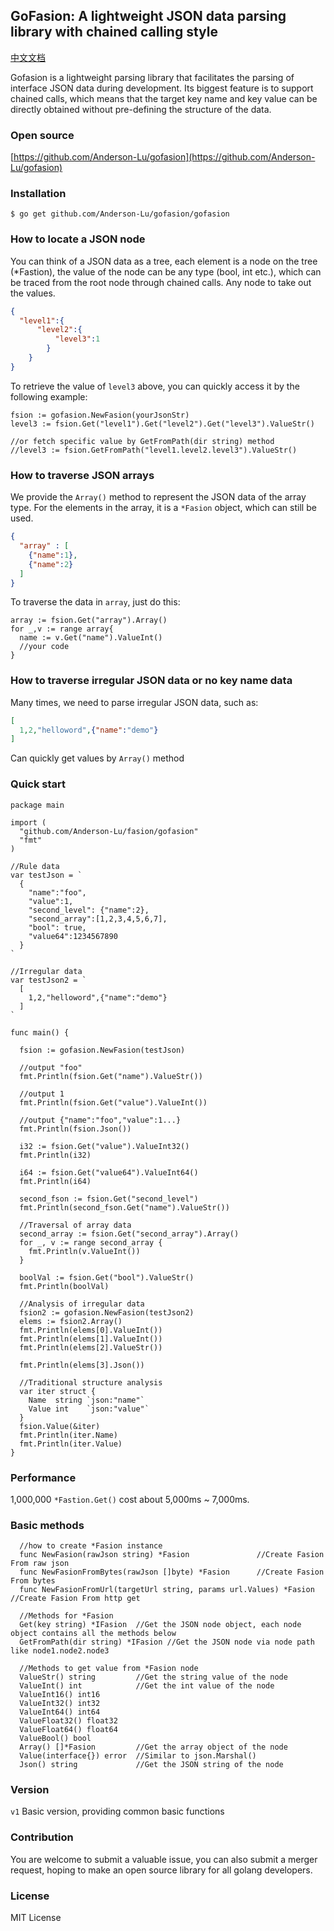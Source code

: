GoFasion: A lightweight JSON data parsing library with chained calling style
---

[中文文档](https://github.com/Anderson-Lu/gofasion/blob/master/readme_cn.md)

Gofasion is a lightweight parsing library that facilitates the parsing of interface JSON data during development. Its biggest feature is to support chained calls, which means that the target key name and key value can be directly obtained without pre-defining the structure of the data.


### Open source

[https://github.com/Anderson-Lu/gofasion](https://github.com/Anderson-Lu/gofasion)

### Installation

```shell
$ go get github.com/Anderson-Lu/gofasion/gofasion
```

### How to locate a JSON node

You can think of a JSON data as a tree, each element is a node on the tree (*Fastion), the value of the node can be any type (bool, int etc.), which can be traced from the root node through chained calls. Any node to take out the values.

```json
{
  "level1":{
      "level2":{
          "level3":1
        }
    }
}
```

To retrieve the value of `level3` above, you can quickly access it by the following example:

```golang
fsion := gofasion.NewFasion(yourJsonStr)
level3 := fsion.Get("level1").Get("level2").Get("level3").ValueStr()

//or fetch specific value by GetFromPath(dir string) method 
//level3 := fsion.GetFromPath("level1.level2.level3").ValueStr()
```

### How to traverse JSON arrays

We provide the `Array()` method to represent the JSON data of the array type. For the elements in the array, it is a `*Fasion` object, which can still be used.

```json
{
  "array" : [
    {"name":1},
    {"name":2}
  ]
}
```

To traverse the data in `array`, just do this:

```golang
array := fsion.Get("array").Array()
for _,v := range array{
  name := v.Get("name").ValueInt()
  //your code
}
```

### How to traverse irregular JSON data or no key name data

Many times, we need to parse irregular JSON data, such as:

```json
[
  1,2,"helloword",{"name":"demo"}
] 
```

Can quickly get values ​​by `Array()` method

### Quick start

```golang
package main

import (
  "github.com/Anderson-Lu/fasion/gofasion"
  "fmt"
)

//Rule data
var testJson = `
  {
    "name":"foo",
    "value":1,
    "second_level": {"name":2},
    "second_array":[1,2,3,4,5,6,7],
    "bool": true,
    "value64":1234567890
  }
`

//Irregular data
var testJson2 = `
  [
    1,2,"helloword",{"name":"demo"}
  ]  
`

func main() {
  
  fsion := gofasion.NewFasion(testJson)

  //output "foo"
  fmt.Println(fsion.Get("name").ValueStr())
  
  //output 1
  fmt.Println(fsion.Get("value").ValueInt())
  
  //output {"name":"foo","value":1...}
  fmt.Println(fsion.Json())

  i32 := fsion.Get("value").ValueInt32()
  fmt.Println(i32)

  i64 := fsion.Get("value64").ValueInt64()
  fmt.Println(i64)

  second_fson := fsion.Get("second_level")
  fmt.Println(second_fson.Get("name").ValueStr())

  //Traversal of array data
  second_array := fsion.Get("second_array").Array()
  for _, v := range second_array {
    fmt.Println(v.ValueInt())
  }

  boolVal := fsion.Get("bool").ValueStr()
  fmt.Println(boolVal)

  //Analysis of irregular data
  fsion2 := gofasion.NewFasion(testJson2)
  elems := fsion2.Array()
  fmt.Println(elems[0].ValueInt())
  fmt.Println(elems[1].ValueInt())
  fmt.Println(elems[2].ValueStr())

  fmt.Println(elems[3].Json())

  //Traditional structure analysis
  var iter struct {
    Name  string `json:"name"`
    Value int    `json:"value"`
  }
  fsion.Value(&iter)
  fmt.Println(iter.Name)
  fmt.Println(iter.Value)
}

```

### Performance

1,000,000 `*Fastion.Get()` cost about 5,000ms ~ 7,000ms.

### Basic methods

```golang
  //how to create *Fasion instance
  func NewFasion(rawJson string) *Fasion               //Create Fasion From raw json
  func NewFasionFromBytes(rawJson []byte) *Fasion      //Create Fasion From bytes
  func NewFasionFromUrl(targetUrl string, params url.Values) *Fasion  //Create Fasion From http get

  //Methods for *Fasion
  Get(key string) *IFasion  //Get the JSON node object, each node object contains all the methods below
  GetFromPath(dir string) *IFasion //Get the JSON node via node path like node1.node2.node3

  //Methods to get value from *Fasion node
  ValueStr() string         //Get the string value of the node
  ValueInt() int            //Get the int value of the node
  ValueInt16() int16 
  ValueInt32() int32   
  ValueInt64() int64
  ValueFloat32() float32
  ValueFloat64() float64
  ValueBool() bool
  Array() []*Fasion         //Get the array object of the node
  Value(interface{}) error  //Similar to json.Marshal()
  Json() string             //Get the JSON string of the node
```

### Version

`v1` Basic version, providing common basic functions

### Contribution

You are welcome to submit a valuable issue, you can also submit a merger request, hoping to make an open source library for all golang developers.

### License

MIT License
